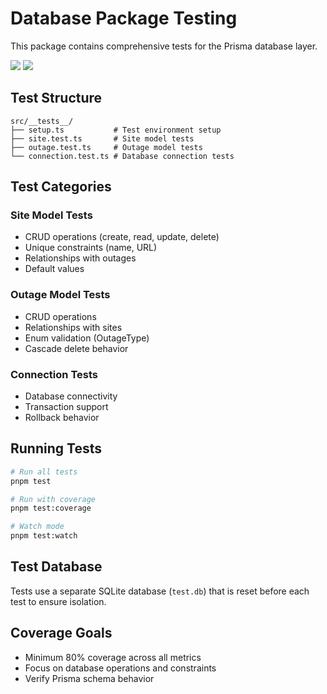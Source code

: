 # Database Package Testing

This package contains comprehensive tests for the Prisma database layer.

![](https://i.imgur.com/R6efBQe.png)
![](https://i.imgur.com/KeRDKVS.png)
## Test Structure

```
src/__tests__/
├── setup.ts           # Test environment setup
├── site.test.ts       # Site model tests
├── outage.test.ts     # Outage model tests
└── connection.test.ts # Database connection tests
```

## Test Categories

### Site Model Tests
- CRUD operations (create, read, update, delete)
- Unique constraints (name, URL)
- Relationships with outages
- Default values

### Outage Model Tests
- CRUD operations
- Relationships with sites
- Enum validation (OutageType)
- Cascade delete behavior

### Connection Tests
- Database connectivity
- Transaction support
- Rollback behavior

## Running Tests

```bash
# Run all tests
pnpm test

# Run with coverage
pnpm test:coverage

# Watch mode
pnpm test:watch
```

## Test Database

Tests use a separate SQLite database (`test.db`) that is reset before each test to ensure isolation.

## Coverage Goals

- Minimum 80% coverage across all metrics
- Focus on database operations and constraints
- Verify Prisma schema behavior